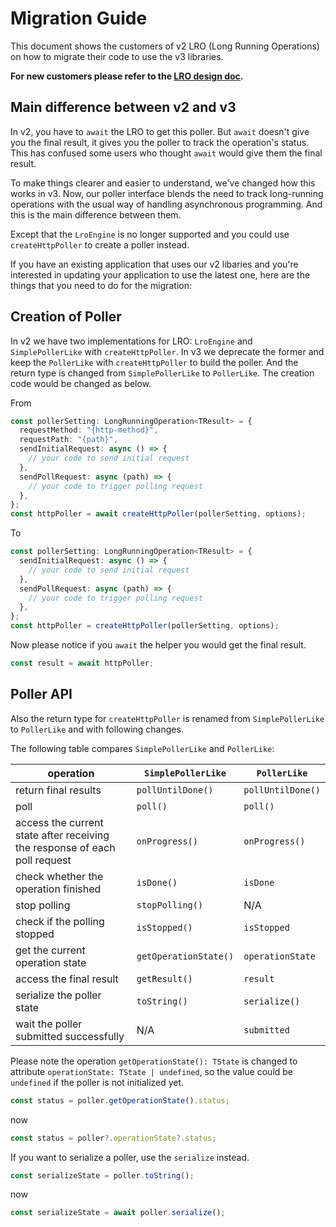 # Migration Guide

This document shows the customers of v2 LRO (Long Running Operations) on how to migrate their code to use the v3 libraries.

**For new customers please refer to the [LRO design doc](https://github.com/Azure/azure-sdk-for-js/tree/main/sdk/core/core-lro/docs/LRODesign.md).**

## Main difference between v2 and v3

In v2, you have to `await` the LRO to get this poller. But `await` doesn't give you the final result, it gives you the poller to track the operation's status. This has confused some users who thought `await` would give them the final result.

To make things clearer and easier to understand, we've changed how this works in v3. Now, our poller interface blends the need to track long-running operations with the usual way of handling asynchronous programming. And this is the main difference between them.

Except that the `LroEngine` is no longer supported and you could use `createHttpPoller` to create a poller instead.

If you have an existing application that uses our v2 libaries and you're interested in updating your application to use the latest one, here are the things that you need to do for the migration:

## Creation of Poller

In v2 we have two implementations for LRO: `LroEngine` and `SimplePollerLike` with `createHttpPoller`. In v3 we deprecate the former and keep the `PollerLike` with `createHttpPoller` to build the poller. And the return type is changed from `SimplePollerLike` to `PollerLike`. The creation code would be changed as below.

From

```typescript
const pollerSetting: LongRunningOperation<TResult> = {
  requestMethod: "{http-method}",
  requestPath: "{path}",
  sendInitialRequest: async () => {
    // your code to send initial request
  },
  sendPollRequest: async (path) => {
    // your code to trigger polling request
  },
};
const httpPoller = await createHttpPoller(pollerSetting, options);
```

To

```typescript
const pollerSetting: LongRunningOperation<TResult> = {
  sendInitialRequest: async () => {
    // your code to send initial request
  },
  sendPollRequest: async (path) => {
    // your code to trigger polling request
  },
};
const httpPoller = createHttpPoller(pollerSetting, options);
```

Now please notice if you `await` the helper you would get the final result.

```typescript
const result = await httpPoller;
```

## Poller API

Also the return type for `createHttpPoller` is renamed from `SimplePollerLike` to `PollerLike` and with following changes.

The following table compares `SimplePollerLike` and `PollerLike`:

| operation                                                                  | `SimplePollerLike`    | `PollerLike`      |
| -------------------------------------------------------------------------- | --------------------- | ----------------- |
| return final results                                                       | `pollUntilDone()`     | `pollUntilDone()` |
| poll                                                                       | `poll()`              | `poll()`          |
| access the current state after receiving the response of each poll request | `onProgress()`        | `onProgress()`    |
| check whether the operation finished                                       | `isDone()`            | `isDone`          |
| stop polling                                                               | `stopPolling()`       | N/A               |
| check if the polling stopped                                               | `isStopped()`         | `isStopped`       |
| get the current operation state                                            | `getOperationState()` | `operationState`  |
| access the final result                                                    | `getResult()`         | `result`          |
| serialize the poller state                                                 | `toString()`          | `serialize()`     |
| wait the poller submitted successfully                                     | N/A                   | `submitted`       |

Please note the operation `getOperationState(): TState` is changed to attribute `operationState: TState | undefined`, so the value could be `undefined` if the poller is not initialized yet.

```ts
const status = poller.getOperationState().status;
```

now

```ts
const status = poller?.operationState?.status;
```

If you want to serialize a poller, use the `serialize` instead.

```ts
const serializeState = poller.toString();
```

now

```ts
const serializeState = await poller.serialize();
```
